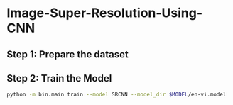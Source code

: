 # Image-Super-Resolution-Using-CNN

## Step 1: Prepare the dataset


## Step 2: Train the Model
```bash
python -m bin.main train --model SRCNN --model_dir $MODEL/en-vi.model 
```
